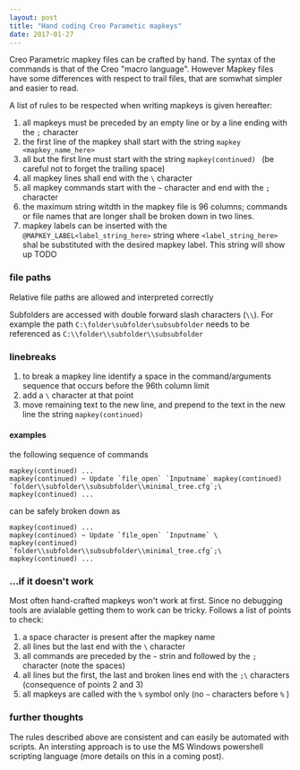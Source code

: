```yaml
---
layout: post
title: "Hand coding Creo Parametic mapkeys"
date: 2017-01-27
---
```


Creo Parametric mapkey files can be crafted by hand.
The syntax of the commands is that of the Creo "macro language". However Mapkey files have some differences with respect to trail files, that are somwhat simpler and easier to read.

A list of rules to be respected when writing mapkeys is given hereafter: 

1. all mapkeys must be preceded by an empty line or by a line ending with the `;` character
2. the first line of the mapkey shall start with the string `mapkey <mapkey_name_here> `
3. all but the first line must start with the string `mapkey(continued) `  (be careful not to forget the trailing space)
4. all mapkey lines shall end with the `\` character
5. all mapkey commands start with the `~` character and end with the `;` character
6. the maximum string witdth in the mapkey file is 96 columns; commands or file names that are longer shall be broken down in two lines.
7. mapkey labels can be inserted with the `@MAPKEY_LABEL<label_string_here>` string where `<label_string_here>` shal be substituted with the desired mapkey label.
   This string will show up TODO

### file paths

Relative file paths are allowed and interpreted correctly

Subfolders are accessed with double forward slash characters (`\\`).
For example the path `C:\folder\subfolder\subsubfolder` needs to be referenced as `C:\\folder\\subfolder\\subsubfolder`

### linebreaks

1. to break a mapkey line identify a space in the command/arguments sequence that occurs before the 96th column limit
2. add a `\` character at that point
3. move remaining text to the new line, and prepend to the text in the new line the string `mapkey(continued)`

#### examples

the following sequence of commands 

```
mapkey(continued) ...
mapkey(continued) ~ Update `file_open` `Inputname` mapkey(continued) `folder\\subfolder\\subsubfolder\\minimal_tree.cfg`;\
mapkey(continued) ...
```

can be safely broken down as

```
mapkey(continued) ...
mapkey(continued) ~ Update `file_open` `Inputname` \
mapkey(continued) `folder\\subfolder\\subsubfolder\\minimal_tree.cfg`;\ 
mapkey(continued) ...
```

### ...if it doesn't work

Most often hand-crafted mapkeys won't work at first.
Since no debugging tools are avialable getting them to work can be tricky.
Follows a list of points to check: 

1. a space character is present after the mapkey name
2. all lines but the last end with the `\` character
3. all commands are preceded by the ` ~ `  strin and followed by the `;` character (note the spaces)
4. all lines but the first, the last and broken lines end with the `;\` characters (consequence of points 2 and 3)
5. all mapkeys are called with the `%` symbol only (no `~` characters before  `%` )

### further thoughts

The rules described above are consistent and can easily be automated with scripts.
An intersting approach is to use the MS Windows powershell scripting language (more details on this in a coming post).